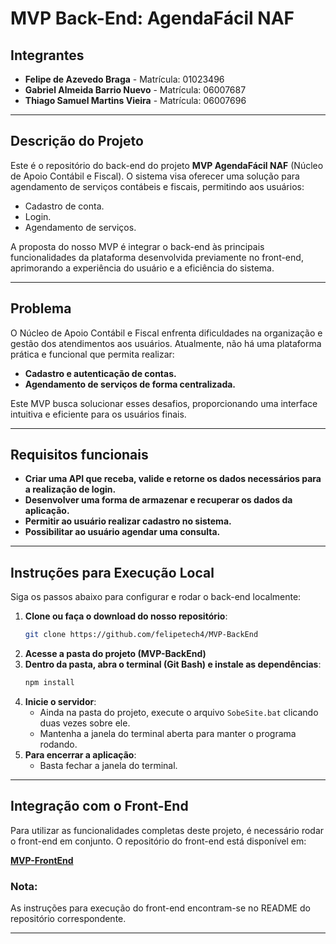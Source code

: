 # MVP Back-End: AgendaFácil NAF

## Integrantes

- **Felipe de Azevedo Braga** - Matrícula: 01023496
- **Gabriel Almeida Barrio Nuevo** - Matrícula: 06007687
- **Thiago Samuel Martins Vieira** - Matrícula: 06007696

---

## Descrição do Projeto

Este é o repositório do back-end do projeto **MVP AgendaFácil NAF** (Núcleo de Apoio Contábil e Fiscal). O sistema visa oferecer uma solução para agendamento de serviços contábeis e fiscais, permitindo aos usuários:

- Cadastro de conta.
- Login.
- Agendamento de serviços.

A proposta do nosso MVP é integrar o back-end às principais funcionalidades da plataforma desenvolvida previamente no front-end, aprimorando a experiência do usuário e a eficiência do sistema.

---

## Problema

O Núcleo de Apoio Contábil e Fiscal enfrenta dificuldades na organização e gestão dos atendimentos aos usuários. Atualmente, não há uma plataforma prática e funcional que permita realizar:

- **Cadastro e autenticação de contas.**
- **Agendamento de serviços de forma centralizada.**

Este MVP busca solucionar esses desafios, proporcionando uma interface intuitiva e eficiente para os usuários finais.

---

## Requisitos funcionais

- **Criar uma API que receba, valide e retorne os dados necessários para a realização de login.**
- **Desenvolver uma forma de armazenar e recuperar os dados da aplicação.**
- **Permitir ao usuário realizar cadastro no sistema.**
- **Possibilitar ao usuário agendar uma consulta.**

---

## Instruções para Execução Local

Siga os passos abaixo para configurar e rodar o back-end localmente:

1. **Clone ou faça o download do nosso repositório**:
   ```bash
   git clone https://github.com/felipetech4/MVP-BackEnd
   ```
2. **Acesse a pasta do projeto (MVP-BackEnd)**
3. **Dentro da pasta, abra o terminal (Git Bash) e instale as dependências**:
   ```bash
   npm install
   ```
4. **Inicie o servidor**:
   - Ainda na pasta do projeto, execute o arquivo `SobeSite.bat` clicando duas vezes sobre ele.
   - Mantenha a janela do terminal aberta para manter o programa rodando.
5. **Para encerrar a aplicação**:
   - Basta fechar a janela do terminal.

---

## Integração com o Front-End

Para utilizar as funcionalidades completas deste projeto, é necessário rodar o front-end em conjunto. O repositório do front-end está disponível em:

[**MVP-FrontEnd**](https://github.com/felipetech4/MVP-FrontEnd)

### Nota:

As instruções para execução do front-end encontram-se no README do repositório correspondente.

---
